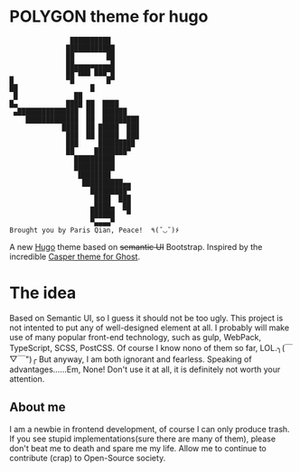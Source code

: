 # POLYGON theme for hugo
```
               ██████████       
              ████████████      
              ██        ██      
              ██▄▄▄▄▄▄▄▄▄█      
              ██▀███ ███▀█       
█             ▀█        █▀      
██                  █           
 █              ██              
█▄            ████ ██  ████
 ▄███████████████  ██  ██████   
    █████████████  ██  █████████
             ████  ██ █████  ███
              ███  ██ █████  ███
              ███     █████████
              ██     ████████▀
                ██████████
                ██████████
                 ████████
                  ██████████▄▄
                    █████████▀
                     ████  ███
                    ▄████▄  ██
                    ██████   ▀
                    ▀▄▄▄▄▀
Brought you by Paris Qian, Peace!  ٩(˘◡˘)۶
```
A new [Hugo](http://gohugo.io/) theme based on ~~semantic UI~~ Bootstrap. Inspired by the incredible [Casper theme for Ghost](https://github.com/TryGhost/Casper).

# The idea

Based on Semantic UI, so I guess it should not be too ugly. This project is not intented to put any of well-designed element at all.
I probably will make use of many popular front-end technology, such as gulp, WebPack, TypeScript, SCSS, PostCSS. Of course I know nono of them so far, LOL.╮(￣▽￣")╭ 
But anyway, I am both ignorant and fearless.
Speaking of advantages......Em, None! Don't use it at all, it is definitely not worth your attention.

## About me

I am a newbie in frontend development, of course I can only produce trash. If you see stupid implementations(sure there are many of them), 
please don't beat me to death and spare me my life. Allow me to continue to contribute (crap) to Open-Source society.